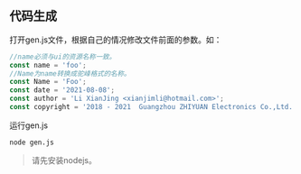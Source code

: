 ## 代码生成

打开gen.js文件，根据自己的情况修改文件前面的参数。如：

```js
//name必须与ui的资源名称一致。
const name = 'foo'; 
//Name为name转换成驼峰格式的名称。
const Name = 'Foo';
const date = '2021-08-08';
const author = 'Li XianJing <xianjimli@hotmail.com>';
const copyright = '2018 - 2021  Guangzhou ZHIYUAN Electronics Co.,Ltd.';
```

运行gen.js

```
node gen.js
```

> 请先安装nodejs。

